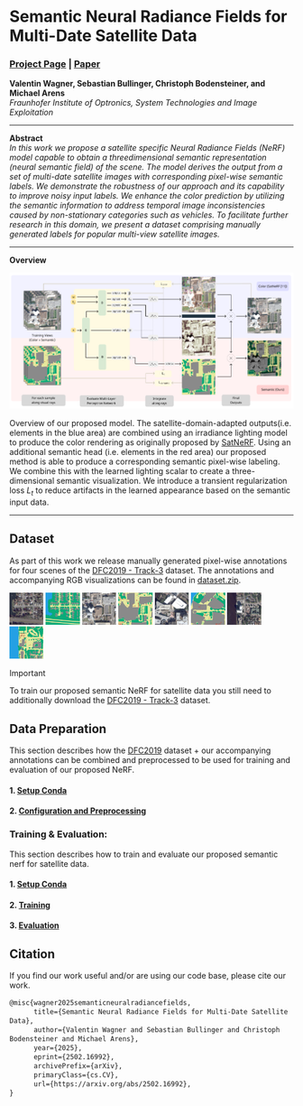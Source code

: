 Semantic Neural Radiance Fields for Multi-Date Satellite Data
==

### [Project Page](https://wagnva.github.io/semantic-nerf-for-satellite-data-page/) | [Paper](https://arxiv.org/abs/2502.16992)

**Valentin Wagner, Sebastian Bullinger, Christoph Bodensteiner, and Michael Arens**  
*Fraunhofer Institute of Optronics, System Technologies and Image Exploitation*

---

**Abstract**  
*In this work we propose a satellite specific Neural Radiance Fields (NeRF) model capable to obtain a threedimensional semantic representation (neural semantic field) of the scene. 
The model derives the output from a set of multi-date satellite images with corresponding pixel-wise semantic labels. 
We demonstrate the robustness of our approach and its capability to improve noisy input labels. 
We enhance the color prediction by utilizing the semantic information to address temporal image inconsistencies caused by non-stationary categories such as vehicles. 
To facilitate further research in this domain, we present a dataset comprising manually generated labels for popular multi-view satellite images.*

---

**Overview**
<p align="center">
  <img src="docs/Pipeline.png">
</p>

Overview of our proposed model. The satellite-domain-adapted outputs(i.e. elements in the blue area)  are combined using an irradiance lighting model to produce the color rendering as originally
proposed by [SatNeRF](https://arxiv.org/abs/2203.08896). Using an additional semantic head (i.e. elements in the red area) our proposed method
is able to produce a corresponding semantic pixel-wise labeling. We combine this with the learned lighting scalar to create
a three-dimensional semantic visualization. We introduce a transient regularization loss $L_t$ to reduce artifacts in the 
learned appearance based on the semantic input data.

---

## Dataset
As part of this work we release manually generated pixel-wise annotations for four scenes of the
[DFC2019 - Track-3](https://ieee-dataport.org/open-access/data-fusion-contest-2019-dfc2019) dataset.
The annotations and accompanying RGB visualizations can be found in [dataset.zip](dataset.zip).


<p float="left">
  <img src="docs/dataset_imgs/JAX_004_012_RGB.jpg" width="12%" />
  <img src="docs/dataset_imgs/JAX_004_012_CLS.jpg" width="12%" />
  <img src="docs/dataset_imgs/JAX_068_012_RGB.jpg" width="12%" />
  <img src="docs/dataset_imgs/JAX_068_012_CLS.jpg" width="12%" />
  <img src="docs/dataset_imgs/JAX_214_012_RGB.jpg" width="12%" />
  <img src="docs/dataset_imgs/JAX_214_012_CLS.jpg" width="12%" />  
  <img src="docs/dataset_imgs/JAX_260_012_RGB.jpg" width="12%" />
  <img src="docs/dataset_imgs/JAX_260_012_CLS.jpg" width="12%" />
</p>


> [!IMPORTANT]  
> To train our proposed semantic NeRF for satellite data you still need to additionally download the 
> [DFC2019 - Track-3](https://ieee-dataport.org/open-access/data-fusion-contest-2019-dfc2019) dataset.


## Data Preparation
This section describes how the 
[DFC2019](https://ieee-dataport.org/open-access/data-fusion-contest-2019-dfc2019) dataset + 
our accompanying annotations can be combined and preprocessed to be used for training and evaluation of our proposed NeRF.

#### 1. [Setup Conda](docs/dataset_prep.md)
#### 2. [Configuration and Preprocessing](docs/dataset_prep.md#configuration-and-preprocessing)


### Training & Evaluation:
This section describes how to train and evaluate our proposed semantic nerf for satellite data. 
#### 1. [Setup Conda](docs/setup.md)
#### 2. [Training](docs/training.md)
#### 3. [Evaluation](docs/evaluation.md)

## Citation
If you find our work useful and/or are using our code base, please cite our work.
``` 
@misc{wagner2025semanticneuralradiancefields,
      title={Semantic Neural Radiance Fields for Multi-Date Satellite Data}, 
      author={Valentin Wagner and Sebastian Bullinger and Christoph Bodensteiner and Michael Arens},
      year={2025},
      eprint={2502.16992},
      archivePrefix={arXiv},
      primaryClass={cs.CV},
      url={https://arxiv.org/abs/2502.16992}, 
}
```